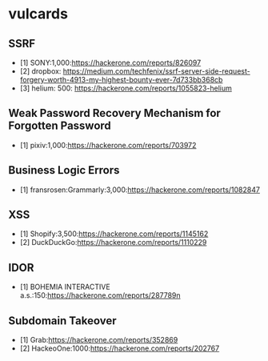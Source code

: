 # vulcards

## SSRF
- [1] SONY:1,000:https://hackerone.com/reports/826097
- [2] dropbox: https://medium.com/techfenix/ssrf-server-side-request-forgery-worth-4913-my-highest-bounty-ever-7d733bb368cb
- [3] helium: 500: https://hackerone.com/reports/1055823-helium


## Weak Password Recovery Mechanism for Forgotten Password
- [1] pixiv:1,000:https://hackerone.com/reports/703972


## Business Logic Errors
- [1] fransrosen:Grammarly:3,000:https://hackerone.com/reports/1082847


## XSS
- [1] Shopify:3,500:https://hackerone.com/reports/1145162
- [2] DuckDuckGo:https://hackerone.com/reports/1110229

## IDOR
- [1] BOHEMIA INTERACTIVE a.s.:150:https://hackerone.com/reports/287789n

##  Subdomain Takeover
- [1] Grab:https://hackerone.com/reports/352869
- [2] HackeoOne:1000:https://hackerone.com/reports/202767
